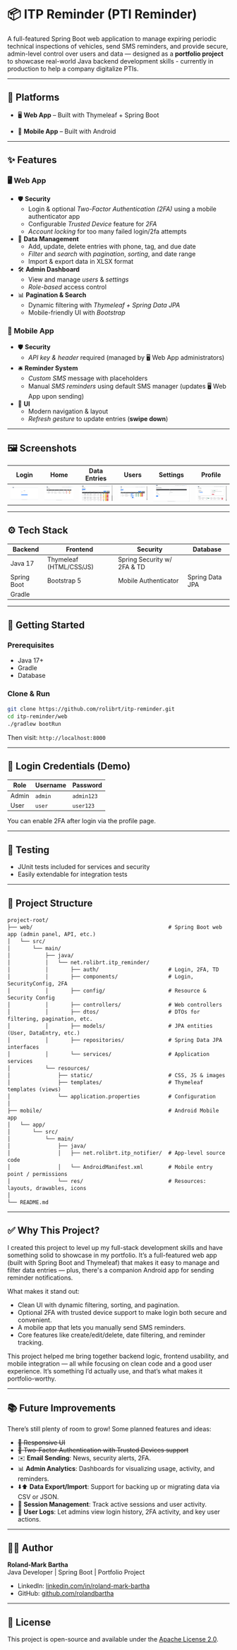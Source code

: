 
# 📦 ITP Reminder (PTI Reminder)

A full-featured Spring Boot web application to manage expiring periodic technical inspections of vehicles, send SMS reminders, and provide secure, admin-level control over users and data — designed as a **portfolio project** to showcase real-world Java backend development skills - currently in production to help a company digitalize PTIs.

---

## 📱 Platforms

- 🖥️ **Web App** – Built with Thymeleaf + Spring Boot

- 📲 **Mobile App** – Built with Android

---

## ✨ Features

### 🖥️ Web App

- 🛡️ **Security**
  - Login & optional *Two-Factor Authentication (2FA)* using a mobile authenticator app
  - Configurable *Trusted Device* feature for *2FA*
  - *Account locking* for too many failed login/2fa attempts
- 🧾 **Data Management**
  - Add, update, delete entries with phone, tag, and due date
  - *Filter* and *search* with *pagination*, *sorting*, and date range
  - Import & export data in XLSX format
- 🛠 **Admin Dashboard**
  - View and manage *users* & *settings*
  - *Role-based* access control
- 📊 **Pagination & Search**
  - Dynamic filtering with *Thymeleaf + Spring Data JPA*
  - Mobile-friendly UI with *Bootstrap*

### 📱 Mobile App

- 🛡️ **Security**
  - *API key & header* required (managed by 🖥️ Web App administrators)
- 🛎 **Reminder System**
  - *Custom SMS* message with placeholders
  - Manual *SMS reminders* using default SMS manager (updates 🖥️ Web App upon sending)
- 🎨 **UI**
  - Modern navigation & layout
  - *Refresh gesture* to update entries (**swipe down**)

---

## 🖼 Screenshots

| Login | Home | Data Entries | Users | Settings | Profile |
|------------|------------|------------|------------|------------|------------|
| ![login](docs/login.png) | ![home](docs/home.png) | ![data_entries](docs/data_entries.png) | ![users](docs/users.png) | ![settings](docs/settings.png) | ![profile](docs/profile.png) |

---

## ⚙️ Tech Stack

| Backend         | Frontend          | Security             | Database      |
|----------------|-------------------|----------------------|---------------|
| Java 17         | Thymeleaf (HTML/CSS/JS) | Spring Security w/ 2FA & TD |  |
| Spring Boot     | Bootstrap 5       | Mobile Authenticator | Spring Data JPA |
| Gradle          |                   |                      |               |

---

## 🚀 Getting Started

### Prerequisites

- Java 17+
- Gradle
- Database

### Clone & Run

```bash
git clone https://github.com/rolibrt/itp-reminder.git
cd itp-reminder/web
./gradlew bootRun
```

Then visit: `http://localhost:8000`

---

## 🔐 Login Credentials (Demo)

| Role     | Username | Password |
|----------|----------|----------|
| Admin    | `admin`  | `admin123` |
| User     | `user`   | `user123` |

You can enable 2FA after login via the profile page.

---

## 🧪 Testing

- JUnit tests included for services and security
- Easily extendable for integration tests

---

## 📁 Project Structure

```
project-root/
├── web/                                           # Spring Boot web app (admin panel, API, etc.)
│   └── src/
│       └── main/
│           ├── java/
│           │   └── net.rolibrt.itp_reminder/
│           │       ├── auth/                      # Login, 2FA, TD
│           │       ├── components/                # Login, SecurityConfig, 2FA
│           │       ├── config/                    # Resource & Security Config
│           │       ├── controllers/               # Web controllers
│           │       ├── dtos/                      # DTOs for filtering, pagination, etc.
│           │       ├── models/                    # JPA entities (User, DataEntry, etc.)
│           │       ├── repositories/              # Spring Data JPA interfaces
│           │       └── services/                  # Application services
│           └── resources/
│               ├── static/                        # CSS, JS & images
│               ├── templates/                     # Thymeleaf templates (views)
│               └── application.properties         # Configuration
│
├── mobile/                                        # Android Mobile app
│   └── app/                 
│       └── src/
│           └── main/
│               ├── java/
│               │   ├── net.rolibrt.itp_notifier/  # App-level source code
│               │   └── AndroidManifest.xml        # Mobile entry point / permissions
│               └── res/                           # Resources: layouts, drawables, icons
│
└── README.md
```

---

## ✅ Why This Project?

I created this project to level up my full-stack development skills and have something solid to showcase in my portfolio. It’s a full-featured web app (built with Spring Boot and Thymeleaf) that makes it easy to manage and filter data entries — plus, there's a companion Android app for sending reminder notifications.

What makes it stand out:
- Clean UI with dynamic filtering, sorting, and pagination.
- Optional 2FA with trusted device support to make login both secure and convenient.
- A mobile app that lets you manually send SMS reminders.
- Core features like create/edit/delete, date filtering, and reminder tracking.

This project helped me bring together backend logic, frontend usability, and mobile integration — all while focusing on clean code and a good user experience. It’s something I’d actually use, and that’s what makes it portfolio-worthy.

---

## 📚 Future Improvements

There’s still plenty of room to grow! Some planned features and ideas:

- ~~📱 Responsive UI~~
- ~~🔐 Two-Factor Authentication with Trusted Devices support~~
- ✉️ **Email Sending**: News, security alerts, 2FA.
- 📊 **Admin Analytics**: Dashboards for visualizing usage, activity, and reminders.
- ⬇️⬆️ **Data Export/Import**: Support for backing up or migrating data via CSV or JSON.
- 🔐 **Session Management**: Track active sessions and user activity.
- 📜 **User Logs**: Let admins view login history, 2FA activity, and key user actions.

---

## 👨‍💻 Author

**Roland-Mark Bartha**  
Java Developer | Spring Boot | Portfolio Project

- LinkedIn: [linkedin.com/in/roland-mark-bartha](https://www.linkedin.com/in/roland-mark-bartha-574526223/)
- GitHub: [github.com/rolandbartha](https://github.com/rolandbartha)

---

## 📄 License

This project is open-source and available under the [Apache License 2.0](LICENSE).
